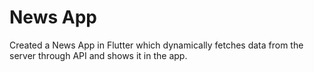 # News App
 Created a News App in Flutter which dynamically fetches data from the server through API and shows it in the app.
